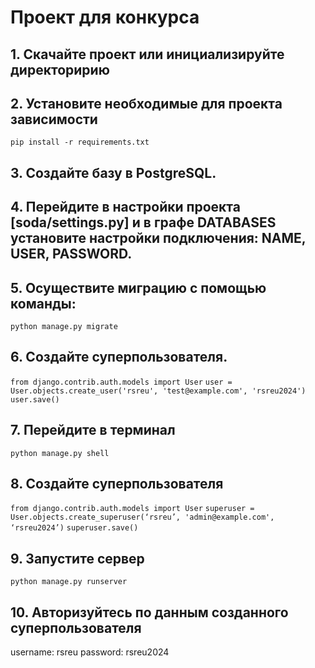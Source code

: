 # Проект для конкурса

## 1. Скачайте проект или инициализируйте директоририю

## 2. Установите необходимые для проекта зависимости
``` pip install -r requirements.txt ```

## 3. Создайте базу в PostgreSQL.

## 4. Перейдите в настройки проекта [soda/settings.py] и в графе DATABASES установите настройки подключения: NAME, USER, PASSWORD.

## 5. Осуществите миграцию с помощью команды:
``` python manage.py migrate ```

## 6. Создайте суперпользователя.

``` from django.contrib.auth.models import User ```
``` user = User.objects.create_user('rsreu', 'test@example.com', 'rsreu2024') ```
``` user.save() ```

 ## 7. Перейдите в терминал
``` python manage.py shell ```

## 8. Создайте суперпользователя
``` from django.contrib.auth.models import User ```
``` superuser = User.objects.create_superuser(‘rsreu’, 'admin@example.com', ‘rsreu2024’) ```
``` superuser.save() ```

## 9. Запустите сервер
``` python manage.py runserver ```

## 10. Авторизуйтесь по данным созданного суперпользователя
username: rsreu
password: rsreu2024
